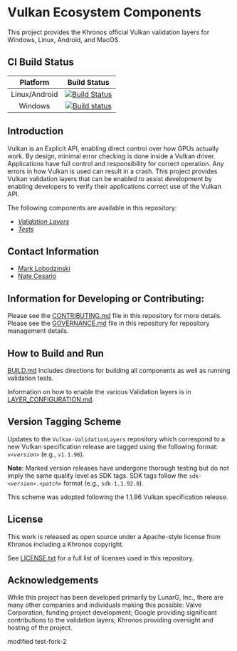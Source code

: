 # Vulkan Ecosystem Components

This project provides the Khronos official Vulkan validation layers for Windows, Linux, Android, and MacOS.

## CI Build Status
| Platform | Build Status |
|:--------:|:------------:|
| Linux/Android | [![Build Status](https://github.com/KhronosGroup/Vulkan-ValidationLayers/workflows/CI%20Build/badge.svg?branch=master)](https://github.com/KhronosGroup/Vulkan-ValidationLayers/actions) |
| Windows |[![Build status](https://ci.appveyor.com/api/projects/status/8wduq4r5d9j8nhdv?svg=true)](https://ci.appveyor.com/project/Khronoswebmaster/vulkan-validationlayers/branch/master) |


## Introduction

Vulkan is an Explicit API, enabling direct control over how GPUs actually work. By design, minimal error checking is done inside
a Vulkan driver. Applications have full control and responsibility for correct operation. Any errors in
how Vulkan is used can result in a crash. This project provides Vulkan validation layers that can be enabled
to assist development by enabling developers to verify their applications correct use of the Vulkan API.

The following components are available in this repository:
- [*Validation Layers*](layers/)
- [*Tests*](tests/)

## Contact Information
* [Mark Lobodzinski](mailto:mark@lunarg.com)
* [Nate Cesario](mailto:nathaniel@lunarg.com)

## Information for Developing or Contributing:

Please see the [CONTRIBUTING.md](CONTRIBUTING.md) file in this repository for more details.
Please see the [GOVERNANCE.md](GOVERNANCE.md) file in this repository for repository management details.

## How to Build and Run

[BUILD.md](BUILD.md)
Includes directions for building all components as well as running validation tests.

Information on how to enable the various Validation layers is in [LAYER_CONFIGURATION.md](LAYER_CONFIGURATION.md).

## Version Tagging Scheme

Updates to the `Vulkan-ValidationLayers` repository which correspond to a new Vulkan specification release are tagged using the following format: `v<`_`version`_`>` (e.g., `v1.1.96`).

**Note**: Marked version releases have undergone thorough testing but do not imply the same quality level as SDK tags. SDK tags follow the `sdk-<`_`version`_`>.<`_`patch`_`>` format (e.g., `sdk-1.1.92.0`).

This scheme was adopted following the 1.1.96 Vulkan specification release.

## License
This work is released as open source under a Apache-style license from Khronos including a Khronos copyright.

See [LICENSE.txt](LICENSE.txt) for a full list of licenses used in this repository.

## Acknowledgements
While this project has been developed primarily by LunarG, Inc., there are many other
companies and individuals making this possible: Valve Corporation, funding
project development; Google providing significant contributions to the validation layers;
Khronos providing oversight and hosting of the project.

modified test-fork-2
